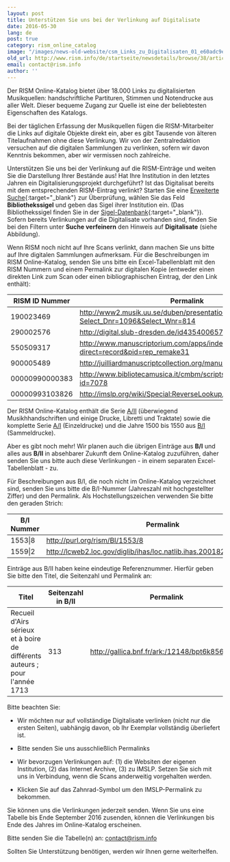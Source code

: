 ```yaml
---
layout: post
title: Unterstützen Sie uns bei der Verlinkung auf Digitalisate
date: 2016-05-30
lang: de
post: true
category: rism_online_catalog
image: "/images/news-old-website/csm_Links_zu_Digitalisaten_01_e60adc9ec7.jpg"
old_url: http://www.rism.info/de/startseite/newsdetails/browse/38/article/64/help-rism-link-to-digitized-music.html
email: contact@rism.info
author: ''
---
```


Der RISM Online-Katalog bietet über 18.000 Links zu digitalisierten Musikquellen: handschriftliche Partituren, Stimmen und Notendrucke aus aller Welt. Dieser bequeme Zugang zur Quelle ist eine der beliebtesten Eigenschaften des Katalogs.

Bei der täglichen Erfassung der Musikquellen fügen die RISM-Mitarbeiter die Links auf digitale Objekte direkt ein, aber es gibt Tausende von älteren Titelaufnahmen ohne diese Verlinkung. Wir von der Zentralredaktion versuchen auf die digitalen Sammlungen zu verlinken, sofern wir davon Kenntnis bekommen, aber wir vermissen noch zahlreiche.

Unterstützen Sie uns bei der Verlinkung auf die RISM-Einträge und weiten Sie die Darstellung Ihrer Bestände aus! Hat Ihre Institution in den letztes Jahren ein Digitalisierungsprojekt durchgeführt? Ist das Digitalisat bereits mit dem entsprechenden RISM-Eintrag verlinkt? Starten Sie eine [Erweiterte Suche](https://opac.rism.info/metaopac/start.do?View=rism&SearchType=2&Language=de){:target="_blank"} zur Überprüfung, wählen Sie das Feld **Bibliothekssigel** und geben das Sigel ihrer Institution ein. (Das Bibliothekssigel finden Sie in der [Sigel-Datenbank](http://www.rism.info/de/sigla.html){:target="_blank"}). Sofern bereits Verlinkungen auf die Digitalisate vorhanden sind, finden Sie bei den Filtern unter **Suche verfeinern** den Hinweis auf **Digitalisate** (siehe Abbildung).

Wenn RISM noch nicht auf Ihre Scans verlinkt, dann machen Sie uns bitte auf Ihre digitalen Sammlungen aufmerksam. Für die Beschreibungen im RISM Online-Katalog, senden Sie uns bitte ein Excel-Tabellenblatt mit den RISM Nummern und einem Permalink zur digitalen Kopie (entweder einen direkten Link zum Scan oder einen bibliographischen Eintrag, der den Link enthält):

| RISM ID Nummer | Permalink |
| ----------- | ----------- |
| 190023469   | http://www2.musik.uu.se/duben/presentationWork.php?Select_Dnr=1096&Select_Wnr=814 |
| 290002576   | http://digital.slub-dresden.de/id435400657 |
| 550509317   | http://www.manuscriptorium.com/apps/index.php?direct=record&pid=rep_remake31 |
| 900005489   | http://juilliardmanuscriptcollection.org/manuscript/siegfried-idyll |
| 00000990000383 | http://www.bibliotecamusica.it/cmbm/scripts/gaspari/scheda.asp?id=7078 | 
| 00000993103826 | http://imslp.org/wiki/Special:ReverseLookup/307092) |  


Der RISM Online-Katalog enthält die Serie [A/II](/publications.html#c41) (überwiegend Musikhhandschriften und einige Drucke, Libretti und Traktate) sowie die komplette Serie [A/I](/publications.html#c41) (Einzeldrucke) und die Jahre 1500 bis 1550 aus [B/I](/publications.html#c41) (Sammeldrucke).

Aber es gibt noch mehr! Wir planen auch die übrigen Einträge aus **B/I** und alles aus **B/II** in absehbarer Zukunft dem Online-Katalog zuzuführen, daher senden Sie uns bitte auch diese Verlinkungen - in einem separaten Excel-Tabellenblatt - zu.

Für Beschreibungen aus B/I, die noch nicht im Online-Katalog verzeichnet sind, senden Sie uns bitte die B/I-Nummer (Jahreszahl mit hochgestellter Ziffer) und den Permalink. Als Hochstellungszeichen verwenden Sie bitte den geraden Strich:


| B/I Nummer | Permalink |
| ----------- | ----------- |
| 1553\|8   | http://purl.org/rism/BI/1553/8 |
| 1559\|2 | http://lcweb2.loc.gov/diglib/ihas/loc.natlib.ihas.200182423/default.html | 

Einträge aus B/II haben keine eindeutige Referenznummer. Hierfür geben Sie bitte den Titel, die Seitenzahl und Permalink an:

| Titel | Seitenzahl in B/II | Permalink |
| ----------- | ----------- | ----------- |
| Recueil d'Airs sérieux et à boire de différents auteurs ; pour l'année 1713   | 313 | http://gallica.bnf.fr/ark:/12148/bpt6k856381j# |


Bitte beachten Sie:

- Wir möchten nur auf vollständige Digitalisate verlinken (nicht nur die ersten Seiten), uabhängig davon, ob Ihr Exemplar vollständig überliefert ist.
- Bitte senden Sie uns ausschließlich Permalinks
- Wir bevorzugen Verlinkungen auf: (1) die Websiten der eigenen Institution, (2) das Internet Archive, (3) zu IMSLP. Setzen Sie sich mit uns in Verbindung, wenn die Scans anderweitig vorgehalten werden.

- Klicken Sie auf das Zahnrad-Symbol um den IMSLP-Permalink zu bekommen.

Sie können uns die Verlinkungen jederzeit senden. Wenn Sie uns eine Tabelle bis Ende September 2016 zusenden, können die Verlinkungen bis Ende des Jahres im Online-Katalog erscheinen.

Bitte senden Sie die Tabelle(n) an: [contact@rism.info](mailto:contact@rism.info)

Sollten Sie Unterstützung benötigen, werden wir Ihnen gerne weiterhelfen.

